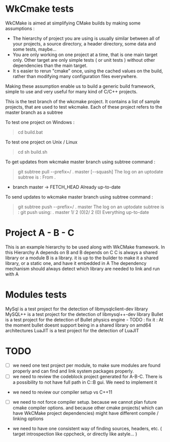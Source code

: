 WkCmake tests
=============

WkCMake is aimed at simplifying CMake builds by making some assumptions :
 - The hierarchy of project you are using is usually similar between all of your projects,  a source directory, a header directory, some data and some tests, maybe...
 - You are only working on one project at a time, that is one main target only. Other target are only simple tests ( or unit tests ) without other dependencies than the main target.
 - It s easier to rerun "cmake" once, using the cached values on the build, rather than modifying many configuration files everywhere.

Making these assumption enable us to build a generic build framework, simple to use and very useful for many kind of C/C++ projects.

This is the test branch of the wkcmake project.
It contains a list of sample projects, that are used to test wkcmake.
Each of these project refers to the master branch as a subtree

To test one project on Windows :
> cd <TestProject>
> build.bat

To test one project on Unix / Linux
> cd <TestProject>
> sh build.sh

To get updates from wkcmake master branch using subtree command :
> git subtree pull --prefix=<TestProject>/<CMakeDir> . master [--squash]
The log on an uptodate subtree is :
From .
 * branch	master -> FETCH_HEAD
Already up-to-date

To send updates to wkcmake master branch using subtree command :
> git subtree push --prefix=<TestProject>/<CMakeDir> . master
The log on an uptodate subtree is :
git push using: . master
1/	2 (0)2/		2 (0) Everything up-to-date

Project A - B - C
=================
This is an example hierarchy to be used along with WkCMake framework.
In this Hierarchy A depends on B and B depends on C
C is always a shared library or a module
B is a library. it is up to the builder to make it a shared library, or a static one, and have it embedded in A
The dependency mechanism should always detect which library are needed to link and run with A

Modules tests
=============
MySql is a test project for the detection of libmysqlclient-dev library
MySQL++ is a test project for the detection of libmysql++-dev library
Bullet is a test project for the detection of Bullet physics engine - TODO : fix it : At the moment bullet doesnt support being in a shared library on amd64 architectures
LuaJIT is a test project for the detection of LuaJIT

TODO
====
- [ ] we need one test project per module, to make sure modules are found properly and can find and link system packages properly.
- [ ] we need to review the codeblock project generated for A-B-C. There is a possibility to not have full path in C::B gui. We need to implement it
- we need to review our compiler setup vs C++11
- [ ] we need to not force compiler setup. because we cannot plan future cmake compiler options. and because other cmake projects( which can have WkCMake project dependencies) might have different compile / linking options
- we need to have one consistent way of finding sources, headers, etc. ( target introspection like cppcheck, or directly like astyle... )

